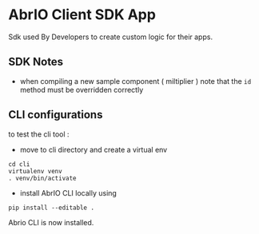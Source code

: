 # AbrIO Client SDK App
  Sdk used By Developers to create custom logic for their apps.

## SDK Notes 
  + when compiling a new sample component ( miltiplier ) note that the `id` method must be overridden correctly


## CLI configurations
  to test the cli tool :

  + move to cli directory and create a virtual env
  ```
  cd cli
  virtualenv venv
  . venv/bin/activate
  ```

  + install AbrIO CLI locally using
  ```
  pip install --editable .
  ```

Abrio CLI is now installed. 

